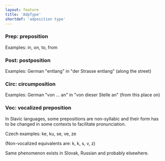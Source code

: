 ```yaml
---
layout: feature
title: 'AdpType'
shortdef: 'adposition type'
---
```


### Prep: preposition

Examples: in, on, to, from

### Post: postposition

Examples: German "entlang" in "der Strasse entlang" (along the street)

### Circ: circumposition

Examples: German "von … an" in "von dieser Stelle an" (from this place
on)

### Voc: vocalized preposition

In Slavic languages, some prepositions are non-syllabic and their form
has to be changed in some contexts to facilitate pronunciation.

Czech examples: ke, ku, se, ve, ze

(Non-vocalized equivalents are: k, k, s, v, z)

Same phenomenon exists in Slovak, Russian and probably elsewhere.

